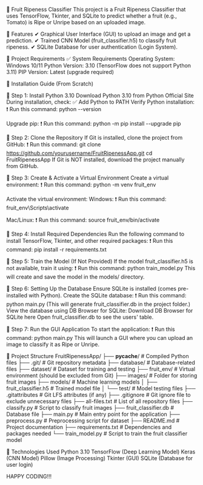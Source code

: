 🍎 Fruit Ripeness Classifier
This project is a Fruit Ripeness Classifier that uses TensorFlow, Tkinter, and SQLite to predict whether a fruit (e.g., Tomato) is Ripe or Unripe based on an uploaded image.

📌 Features
✔ Graphical User Interface (GUI) to upload an image and get a prediction.
✔ Trained CNN Model (fruit_classifier.h5) to classify fruit ripeness.
✔ SQLite Database for user authentication (Login System).

📌 Project Requirements
✅ System Requirements
Operating System: Windows 10/11
Python Version: 3.10 (TensorFlow does not support Python 3.11)
PIP Version: Latest (upgrade required)

📌 Installation Guide (From Scratch)

🔹 Step 1: Install Python 3.10
Download Python 3.10 from Python Official Site
During installation, check: ✅ Add Python to PATH
Verify Python installation:
❗ Run this command:
python --version

Upgrade pip:
❗ Run this command:
python -m pip install --upgrade pip

🔹 Step 2: Clone the Repository
If Git is installed, clone the project from GitHub:
❗ Run this command:
git clone https://github.com/yourusername/FruitRipenessApp.git
cd FruitRipenessApp
If Git is NOT installed, download the project manually from GitHub.

🔹 Step 3: Create & Activate a Virtual Environment
Create a virtual environment:
❗ Run this command:
python -m venv fruit_env

Activate the virtual environment:
Windows:
❗ Run this command:
fruit_env\Scripts\activate

Mac/Linux:
❗ Run this command:
source fruit_env/bin/activate

🔹 Step 4: Install Required Dependencies
Run the following command to install TensorFlow, Tkinter, and other required packages:
❗ Run this command:
pip install -r requirements.txt

🔹 Step 5: Train the Model (If Not Provided)
If the model fruit_classifier.h5 is not available, train it using:
❗ Run this command:
python train_model.py
This will create and save the model in the models/ directory.

🔹 Step 6: Setting Up the Database
Ensure SQLite is installed (comes pre-installed with Python).
Create the SQLite database:
❗ Run this command:
python main.py
(This will generate fruit_classifier.db in the project folder.)
View the database using DB Browser for SQLite:
Download DB Browser for SQLite here
Open fruit_classifier.db to see the users' table.

🔹 Step 7: Run the GUI Application
To start the application:
❗ Run this command:
python main.py
This will launch a GUI where you can upload an image to classify it as Ripe or Unripe.

🔹 Project Structure
FruitRipenessApp/
├── __pycache__/               # Compiled Python files
├── .git/                      # Git repository metadata
├── database/                  # Database-related files
├── dataset/                   # Dataset for training and testing
├── fruit_env/                 # Virtual environment (should be excluded from Git)
├── images/                    # Folder for storing fruit images
├── models/                    # Machine learning models
│   ├── fruit_classifier.h5    # Trained model file
│   └── test/                  # Model testing files
├── .gitattributes             # Git LFS attributes (if any)
├── .gitignore                 # Git ignore file to exclude unnecessary files
├── all-files.txt              # List of all repository files
├── classify.py                # Script to classify fruit images
├── fruit_classifier.db        # Database file
├── main.py                    # Main entry point for the application
├── preprocess.py              # Preprocessing script for dataset
├── README.md                  # Project documentation
├── requirements.txt           # Dependencies and packages needed
└── train_model.py             # Script to train the fruit classifier model


📌 Technologies Used
Python 3.10
TensorFlow (Deep Learning Model)
Keras (CNN Model)
Pillow (Image Processing)
Tkinter (GUI)
SQLite (Database for user login)

HAPPY CODING!!!

